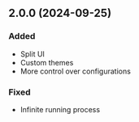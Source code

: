 ## 2.0.0 (2024-09-25)

### Added

- Split UI
- Custom themes
- More control over configurations

### Fixed

- Infinite running process
